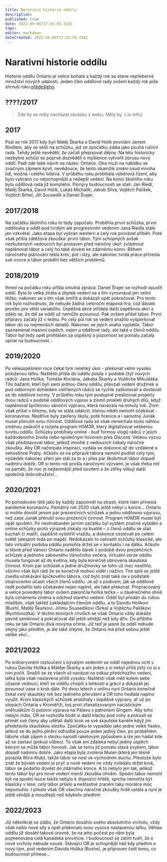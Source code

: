 ```yaml
---
title: Narativní historie oddílu
description: 
published: true
date: 2022-09-06T17:35:59.318Z
tags: 
editor: markdown
dateCreated: 2022-09-06T17:35:59.318Z
---
```


# Narativní historie oddílu

Historie oddílu Ontario je velice bohatá a každý rok se stane nepřeberné množství nových událostí. Jeden člen oddílové rady ovšem každý rok píše shrnutí roku <a href="https://ontarioskaut.wixsite.com/ontario/historie-odd%C3%ADlu">předešlého</a>. 

## ????/2017 

> Zde by se měly nacházet obrázky z webu. Měly by.
{.is-info}

## 2017

Psal se rok 2017 kdy byli Matěj Škarka a David Holík povoláni Janem Riedlem, aby se sešli na schůzku, jež se zpočátku zdála jako pouhá rutinní rada. Tehdy ještě nevěděli, že začali přepisovat dějiny. Na této historicky nezbytné schůzi se poprvé dozvěděli o myšlence vytvořit zbrusu nový oddíl. Padl zde také návrh na název: Ontario. Oba muži na nabídku se značným zájmem kývli, nevědouce, že tento okamžik změní osud mnoha lidí, možná i celého lidstva. V průběhu roku probíhala výběrová řízení, aby bylo vybráno co nejschopnější a nejlepší vedení. Na konci školního roku byla oddílová rada již kompletní. Pionýry budoucnosti se stali: Jan Riedl, Matěj Škarka, David Holík, Lukáš Michalík, Jakub Slíva, Vojtěch Palíšek, Vojtěch Brhel, Jiří Sousedík a Daniel Šrajer. 

## 2017/2018

Na začátku školního roku to tedy započalo. Proběhla první schůzka, první oddílovka a oddíl pod tvrdým ale progresivním vedením Jana Riedla stále jen vzkvétal. Jako etapa byl vybrán western a celý rok provázel příběh. Poté však přišla zátěžová zkouška: první tábor. Tým schopných avšak nezkušených vedoucích byl postaven před náročný úkol: zvládnout naplánovat tábor a celý ho také dovést ke zdárnému konci. Během náročného plánování tekla krev, pot i slzy, ale nakonec tvrdá práce přinesla své ovoce a tábor proběhl bez větších problémů.

## 2018/2019

Ihned na počátku roku přišla smutná zpráva: Daniel Šrajer se rozhodl opustit oddíl. Byla to velká ztráta a zbytek vedení se s tím vyrovnával jen velmi těžko, nakonec se s tím však smířili a dokázali opět pokračovat. Pro tento rok bylo rozhodnuto, že nebude žádná celoroční etapová hra, což dávalo prostor pro větší variabilitu. Úspěšná akce střídala další úspěšnou akci a zdálo se, že dál se oddíl už nemůže posunout. Pak ovšem přišel tábor. První přípravy začaly již v lednu. Po celý půl rok se vedení snažilo vyšperkovat tábor do co nejmenších detailů. Nakonec se jejich snaha vyplatila. Tábor zaznamenal masivní úspěch, nejen u oddílové rady, ale také u členů oddílu. Tábor byl tedy opět prohlášen za úspěšný a pozornost se pomalu začala upírat na budoucnost...

## 2019/2020

Po veleúspěšném roce čekal tým nelehký úkol - překonat velmi vysoko položenou laťku. Naštěstí přišla do oddílu posila v podobě čtyř nových rádců: Jana Holíka, Tomáše Kociána, Jakuba Škarky a Vojtěcha Mikuláška. Tito bažanti, kteří byli sami jednou členy oddílu, převzali vedení družinek a pod odborným dohledem ostřílených rádců se rychle zaškolovali a dostávali se do oddílové normy. V průběhu roku tým postupně zrealizoval projekty dvou rádců v podobě oddílových výprav a zlomil prokletí druhých dílů, když naplánoval špičkovou vánoční výpravu, která navázala na minulý rok. Zlom však přišel v březnu, kdy se stala událost, kterou nikdo nemohl očekávat - koronavirus. Nejdříve byly zavřeny školy, poté hranice a i samotný Junák musel přerušit svou činnost. Oddílová rada se však nenechala touto náhlou změnou zaskočit a rozjela program H0M3R, který digitalizoval veškerou tvorbu oddílu. Schůzky probíhaly online - buď formou vlogů rádců z jejich každodenního života nebo společným hovorem přes Discord. Velikou výzvu však představoval tábor, jelikož mnohé z vedoucích čekaly náročné zkoušky. Aby OR načerpala inspiraci, vydala se dokonce až do vzdálené a nehostinné Prahy. Ačkoliv se na přípravě tábora nemohl podílet celý tým, výsledek nakonec přeci jen stál za to a i přes pár škobrtnutí tábor dopadl nadmíru dobře. OR si tento rok prošla náročnými výzvami, je však třeba mít na paměti, že noc je nejtemnější před úsvitem a že zítřky slibují další společná dobrodružství...  

## 2020/2021

Po pohodovém létě jako by každý zapomněl na strasti, které nám přinesla pandemie koronaviru. Památný rok 2020 však ještě nebyl u konce… Ontario si mohlo dovolit jenom pár prezenčních schůzek a jednu oddílovou výpravu, než zase Junák přerušil svou prezenční činnost. Program H0M3R musel být opět spuštěn. Po neohrabaném jarním začátku byl systém značně vyladěn a online schůzky proto výrazně získaly na kvalitě – z členů oddílu se stali kuchaři či malíři, úspěšně vyšetřili vraždu, a dokonce cestovali po celém světě (alespoň teda po mapě). Nedokázalo to nahradit schůzky klasické, ale tato virtuální podoba oddílu pomohla držet se v kontaktu i na dálku. Ačkoliv si těsně před Vánoci Ontario nadělilo dárek v podobě dvou prezenčních schůzek a jednoho zábavného Vánočního večera, virtuální verze oddílu musela fungovat až do května, kdy byla konečně obnovena skautská činnost. Krom pár schůzek a jedné družinovky se toho už moc nestihlo, všichni však byli rádi že se konečně mohou vidět i naživo. Tím spíš se ještě zvedla očekávání špičkového tábora, což bylo znát také na v podstatě stoprocentní účasti všech členů oddílu. Je až s podivem, jak se oddílové radě podařilo tato očekávání nejen naplnit, ale také překonat. Propracovaný a velice povedený tábor ovšem zakončila hořká tečka – u závěrečného ohně byla oznámena změna a odchod starého vedení. Oddíl byl předán do rukou mladším, však taktéž zakládajícím členům oddílu, a to Davidu Holíkovi (Bush), Matěji Škarkovi, Jiřímu Sousedíkovi (Sirka) a Vojtěchu Palíškovi (Rychlonožka). V těchto temných chvílích se však Ontario vždy dokáže pevně semknout a pokračovat dál ještě silnější než kdy dřív. Do příštího roku se tak Ontario dívá novýma očima. Již teď je jasné že oddíl nebude stejný jako předtím, je ale také zřejmé, že Ontario má před sebou ještě veliké věci…

## 2021/2022

Po srdceryvném rozloučení s bývalým vedením se oddíl najednou ocitl v rukou Davida Holíka a Matěje Škarky a ani jeden z si nebyl příliš jistý co si s ním počít. Snažili se ze všech sil navázat na odkaz předchozího vedení, laťka byla však nastavena příliš vysoko. Naštěstí však měli kolem sebe úžasné vedoucí, kteří se oddílu chopili s lehkostí a grácií a dokázali jej posunout zase o krok dále. Po dvou letech v onlinu nyní Ontario konečně čekal celý skautský rok bez jediného přerušení a OR toho hodlala naplno využít. Krom klasických schůzek probíhaly i úspěšné výpravy, ať už po stopách Ontaria v Kroměříži, boj proti zfanatizovaným nacistickým sněhulákům či putovní výprava na Pálavu s patronem Gingem. Aby toho nebylo málo, OR se rozhodla hodit si další klacky pod nohy a pokusit se přimět své členy aby udělali další krok ve své skautské kariéře když jim představila skautskou stezku. Zpočátku to vypadalo jako jedno velké fiasko, jelikož se do jejího plnění odhodlal pouze jeden jediný člen, po proběhlém táboře však zájem o stezku narostl raketovým způsobem a lze jen hádat kde až se zastaví (pokud vůbec). To však ani zdaleka nebyl jediný úspěch kterým se může tábor honosit. Jak se tomu již pomalu stává zvykem, tábor dopadl nadmíru dobře. Jako etapa byla zvolena Mulan (která jen těsně porazila Winx Klub), takže tábor se nesl ve východním duchu. Přestože bylo znát že bývalé vedení je pryč a nové vedení ne vždy zvládalo držet krok, tábor se podařilo dovést do zdárného konce. A to nebylo jen tak, jelikož tento tábor byl pro nové vedení menší zkouška ohněm. Spodní tábor nemohl být na spodní louce takže nebylo k dispozici hřiště, sprcha nemohla být klasicky v lese, celý tábor pršelo a nešťastné zranění taky morálce moc nepomohlo. I přesto však OR všechny náročné zkoušky hrdě ustála a nyní je ještě silnější a moudřejší než kdykoliv předtím!

## 2022/2023

Již několikrát se zdálo, že Ontario dosáhlo svého absolutního vrcholu, vždy však našlo nové síly a opět překonalo svou vysoce nastavenou laťku. Věhlas oddílu již dosáhl takové úrovně, že na jeho počest po něm byla  pojmenována celá kanadská provincie. I budoucnost se zatím tváří, že o nové vrcholy nebude nouze. Stávající OR je schopnější než kdy předtím a nový tým, pod vedením Davida Holíka (Bushe), je připraven čelit tomu, co budoucnost přinese...